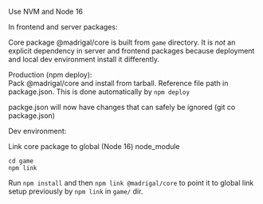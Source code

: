 Use NVM and Node 16


In frontend and server packages:

Core package @madrigal/core is built from `game` directory. It is *not* an explicit dependency in server and frontend packages because deployment and local dev environment install it differently.

Production (npm deploy):  
Pack @madrigal/core and install from tarball. Reference file path in package.json. This is done automatically by `npm deploy`

packge.json will now have changes that can safely be ignored (git co package.json)

Dev environment:  

Link core package to global (Node 16) node_module

```
cd game
npm link
```


Run `npm install` and then `npm link @madrigal/core` to point it to global link setup previously by `npm link` in `game/` dir.


